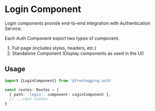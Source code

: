 # Login Component

Login components provide end-to-end integration with Authentication Service.

Each Auth Component export two types of component.

1. Full page (includes styles, headers, etc.)
2. Standalone Component (Display components as used in the UI)

## Usage

```ts
import {LoginComponent} from '@frontegg/ng-auth'

const routes: Routes = [
  { path: 'login', component: LoginComponent },
  // ...rest routes
}
```
